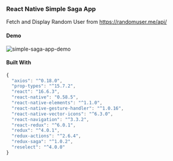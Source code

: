### React Native Simple Saga App
Fetch and Display Random User from https://randomuser.me/api/
#### Demo
![simple-saga-app-demo](https://github.com/damarendra/react-native-simple-saga-app/blob/master/simple-saga-app/assets/demo/SimpleSagaApp.gif)
#### Built With
```javascript
{
  "axios": "^0.18.0",
  "prop-types": "^15.7.2",
  "react": "16.6.3",
  "react-native": "0.58.5",
  "react-native-elements": "^1.1.0",
  "react-native-gesture-handler": "^1.0.16",
  "react-native-vector-icons": "^6.3.0",
  "react-navigation": "^3.3.2",
  "react-redux": "^6.0.1",
  "redux": "^4.0.1",
  "redux-actions": "^2.6.4",
  "redux-saga": "^1.0.2",
  "reselect": "^4.0.0"
}
```
